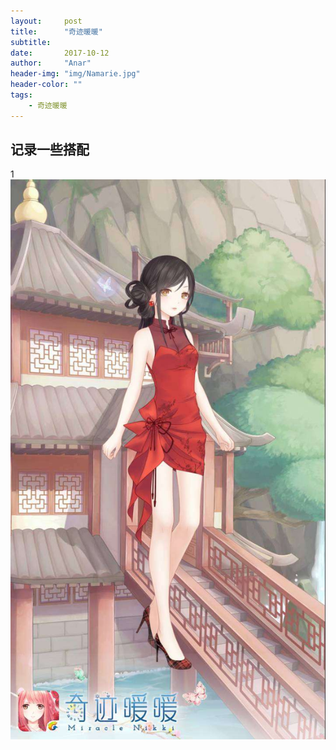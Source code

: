 ```yaml
---
layout:     post
title:      "奇迹暖暖"
subtitle:   
date:       2017-10-12
author:     "Anar"
header-img: "img/Namarie.jpg"
header-color: ""
tags:
    - 奇迹暖暖
---
```

## 记录一些搭配
1<img src="/img/nikki/screenshot208.jpg"/>
